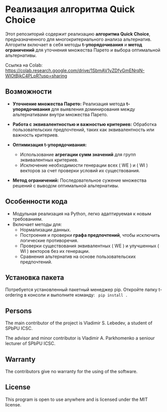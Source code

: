 # Реализация алгоритма Quick Choice

Этот репозиторий содержит реализацию **алгоритма Quick Choice**, предназначенного для многокритериального анализа альтернатив. Алгоритм включает в себя методы **t-упорядочивания** и **метод ограничений** для уточнения множества Парето и выбора оптимальной альтернативы.

Ссылка на Colab: https://colab.research.google.com/drive/1SbmAV1yZDfyGmENrqN-WIOtBjkC4PLpR?usp=sharing

## Возможности

- **Уточнение множества Парето:**
  Реализация метода **t-упорядочивания** для выявления доминирования между альтернативами внутри множества Парето.

- **Работа с эквивалентностью и важностью критериев:**
  Обработка пользовательских предпочтений, таких как эквивалентность или важность критериев.

- **Оптимизация t-упорядочивания:**
  - Использование **агрегации сумм значений** для групп эквивалентных критериев.
  - Исключение необходимости генерации всех \( WE \) и \( WI \) векторов за счет проверки условий их существования.

- **Метод ограничений:**
  Последовательное сужение множества решений с выводом оптимальной альтернативы.

## Особенности кода

- Модульная реализация на Python, легко адаптируемая к новым требованиям.
- Включает методы для:
  - Нормализации данных.
  - Построения и проверки **графа предпочтений**, чтобы исключить логические противоречия.
  - Проверки существования эквивалентных \( WE \) и улучшенных \( WI \) векторов без их генерации.
  - Сравнения альтернатив на основе пользовательских предпочтений.

## Установка пакета

Потребуется установленный пакетный менеджер pip. Откройте папку t-ordering в консоли и выполните команду:
` pip install .`

## Persons
The main contributor of the project is Vladimir S. Lebedev, a student of SPbPU ICSC.

The advisor and minor contributor is Vladimir A. Parkhomenko a seniour lecturer of SPbPU ICSC.

## Warranty
The contributors give no warranty for the using of the software.

## License
This program is open to use anywhere and is licensed under the MIT license.
